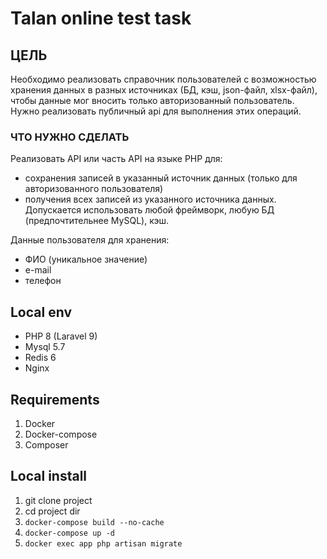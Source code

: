 # Talan online test task
## ЦЕЛЬ
  Необходимо реализовать справочник пользователей с возможностью хранения данных в
  разных источниках (БД, кэш, json-файл, xlsx-файл), чтобы данные мог вносить только
  авторизованный пользователь.
  Нужно реализовать публичный api для выполнения этих операций.

### ЧТО НУЖНО СДЕЛАТЬ
Реализовать API или часть API на языке PHP для:
- сохранения записей в указанный источник данных (только для авторизованного пользователя)
- получения всех записей из указанного источника данных. Допускается использовать любой фреймворк, любую БД (предпочтительнее MySQL), кэш.

Данные пользователя для хранения:
- ФИО (уникальное значение)
- e-mail
- телефон

## Local env
- PHP 8 (Laravel 9)
- Mysql 5.7
- Redis 6
- Nginx

## Requirements
1. Docker
2. Docker-compose
3. Composer

## Local install
1. git clone project
2. cd project dir
3. ```docker-compose build --no-cache```
4. ```docker-compose up -d```
5. ```docker exec app php artisan migrate```
